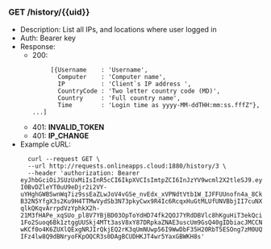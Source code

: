 ### GET /history/{{uid}}
* Description: List all IPs, and locations where user logged in
* Auth: Bearer key
* Response:
    * 200: 
      ```
           [{Username    : 'Username',
             Computer    : 'Computer name',
             IP          : 'Client`s IP address ',
             CountryCode : 'Two letter country code (MD)',
             Country     : 'Full country name',
             Time        : 'Login time as yyyy-MM-ddTHH:mm:ss.fffZ"}, ...]
    * 401: **INVALID_TOKEN**
    * 401: **IP_CHANGE**
* Example cURL:
  ```
    curl --request GET \
    --url http://requests.onlineapps.cloud:1880/history/3 \
    --header 'authorization: Bearer eyJhbGciOiJSUzUxMiIsInR5cCI6IkpXVCIsImtpZCI6InJzYV9wcml2X2tleSJ9.eyJzdWIiOiJmaXJzdCIsImlzcyI6Ik9ubGluZSBBcHBzIiwiaWF0IjoxNTk2NDU3NDYzLCJleHAiOjE1OTY0NTgwNjN9.YiebqO-I0BvDZleYT0uU9eDjr2i2VY-uYHghGWBSwnWq7iz9ssEaZLwJoV4vGSe_nvEdx_xVPNdtVtb1W_IJFFUUnofn4a_8CknK9VJqXvzwSp4-B32N5YfgX3s2Ku9H4TTMwVydSb3N73pkyCwx9R4Ic6RcqxHuGtMLUfUNVBbjII7cuNX9AV4LDyi-qlkQKqvArrpdVzYphkX2h-21M3fHAPe_xqSUo_pl8V7YBjBD03OpToYdHD74fk2QOJ7YRdDBVlc8hKguHiT3ekQciE1tK5m8WAVt9VGYSMPbeVbpIVfMDJXEBn2pWkJK4KP27u8nOVgKZbu3lN15cRlNbQOcvrAx1j988id4ZCoaJaHtjod3RGDOA6-1Fo2Suoq6Bk1ztggUUSkj4MTt3asV8xY87DRpkaZNAE3uscUm9GsQ40gIDbiacJMCCNUlxHO1RPIMrqUPOdoqgOG97gEi5Eb7xGtQKwX_X6L6rS6jHuf5yHG329ZkJQHTLBcOv-wKCf0o4K6ZUXlQExgNRJIrQkjEQ2rK3qUmNUwp56I9WwDbF35H20RbT5ESOng7zM0UQWCfMukMzvoLjR0dGQyzBhpf9HCH5HfTxNKRSiKzZLPyezo6XGk4kTLY-IFz4lw8Q9dBNryoFKpOQCR3s0DAgBCUDHKJT4wr5YaxGBWKH8s'
